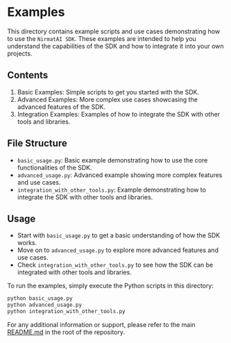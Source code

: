 # Examples

This directory contains example scripts and use cases demonstrating how to use the `NirmatAI SDK`. These examples are intended to help you understand the capabilities of the SDK and how to integrate it into your own projects.

## Contents

1. Basic Examples: Simple scripts to get you started with the SDK.
2. Advanced Examples: More complex use cases showcasing the advanced features of the SDK.
3. Integration Examples: Examples of how to integrate the SDK with other tools and libraries.

## File Structure

- `basic_usage.py`: Basic example demonstrating how to use the core functionalities of the SDK.
- `advanced_usage.py`: Advanced example showing more complex features and use cases.
- `integration_with_other_tools.py`: Example demonstrating how to integrate the SDK with other tools and libraries.

## Usage

- Start with `basic_usage.py` to get a basic understanding of how the SDK works.
- Move on to `advanced_usage.py` to explore more advanced features and use cases.
- Check `integration_with_other_tools.py` to see how the SDK can be integrated with other tools and libraries.

To run the examples, simply execute the Python scripts in this directory:

```bash
python basic_usage.py
python advanced_usage.py
python integration_with_other_tools.py
```

For any additional information or support, please refer to the main [README.md](../README.md) in the root of the repository.
